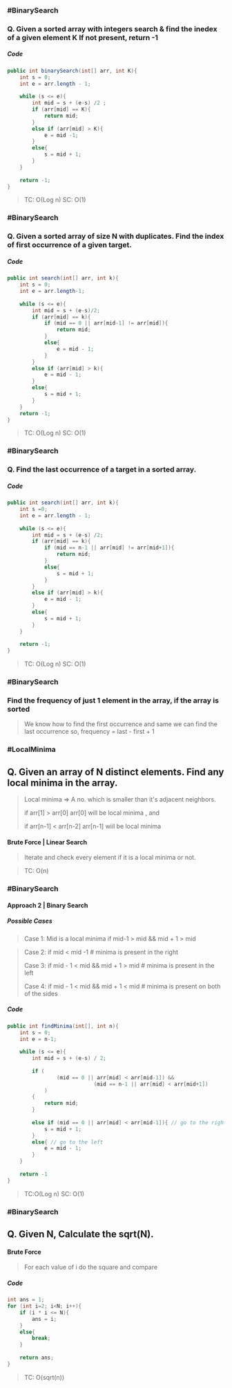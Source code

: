 ### #BinarySearch
### Q. Given a sorted array with integers search & find the inedex of a given element K If not present, return -1

##### Code
```java
public int binarySearch(int[] arr, int K){
	int s = 0;
	int e = arr.length - 1;
	
	while (s <= e){
		int mid = s + (e-s) /2 ;
		if (arr[mid] == K){
			return mid;
		}
		else if (arr[mid] > K){
			e = mid -1;
		}
		else{
			s = mid + 1;
		}
	}
	
	return -1;
}
```

> TC: O(Log n)
> SC: O(1)

### #BinarySearch
### Q. Given a sorted array of size N with duplicates. Find the index of first occurrence of a given target.

##### Code
```java
public int search(int[] arr, int k){
	int s = 0;
	int e = arr.length-1;
	
	while (s <= e){
		int mid = s + (e-s)/2;
		if (arr[mid] == k){
			if (mid == 0 || arr[mid-1] != arr[mid]){
				return mid;
			}
			else{
				e = mid - 1;
			}
		}
		else if (arr[mid] > k){
			e = mid - 1;
		}
		else{
			s = mid + 1;
		}
	}
	return -1;
}
```

>TC: O(Log n)
>SC: O(1)

### #BinarySearch
### Q. Find the last occurrence of a target in a sorted array.

##### Code
```java
public int search(int[] arr, int k){
	int s =0;
	int e = arr.length - 1;
	
	while (s <= e){
		int mid = s + (e-s) /2;
		if (arr[mid] == k){
			if (mid == n-1 || arr[mid] != arr[mid+1]){
				return mid;
			}
			else{
				s = mid + 1;
			}
		}
		else if (arr[mid] > k){
			e = mid - 1;
		}
		else{
			s = mid + 1;
		}
	}
	
	return -1;
}
```

>TC: O(Log n)
>SC: O(1)

### #BinarySearch 
### Find the frequency of just 1 element in the array, if the array is sorted

> We know how to find the first occurrence and same we can find the last occurrence
> so, 
> 		frequency = last - first  + 1


###  #LocalMinima
## Q. Given an array of N distinct elements. Find any local minima in the array.
> Local minima => A no. which is smaller than it's adjacent neighbors.
> 
> 	if arr[1] > arr[0] 
> 		arr[0] will be local minima , and 
> 		
> 	if arr[n-1] < arr[n-2]
> 		arr[n-1] wiil be local minima 

#### Brute Force | Linear Search
>Iterate and check every element if it is a local minima or not.

> TC: O(n)

### #BinarySearch 
####  Approach 2 | Binary Search

##### Possible Cases

>Case 1: Mid is a local minima
>	if
>		mid-1 > mid && mid + 1 > mid


>Case 2: 
>	if
>		mid < mid -1        # minima is present in the right
>	
>Case 3: 
>	if
>		mid - 1 < mid && mid + 1 > mid        #  minima is present in the left
>		
>Case 4:
>	if 
>		mid - 1 < mid && mid + 1 < mid         # minima is present on both of the sides



##### Code
```java
public int findMinima(int[], int n){
	int s = 0;
	int e = n-1;
	
	while (s <= e){
		int mid = s + (e-s) / 2;
		
		if (
				(mid == 0 || arr[mid] < arr[mid-1]) &&
							(mid == n-1 || arr[mid] < arr[mid+1])
			)
		{
			return mid;					
		}
		
		else if (mid == 0 || arr[mid] < arr[mid-1]){ // go to the right
			s = mid + 1;
		}
		else{ // go to the left
			e = mid - 1;
		}
	}
	
	return -1
}
```

>TC:O(Log n)
>SC: O(1)

### #BinarySearch 
## Q. Given N, Calculate the sqrt(N).

#### Brute Force
> For each value of i do the square and compare


##### Code
```java
int ans = 1;
for (int i=2; i<N; i++){
	if (i * i <= N){
		ans = i;
	}
	else{
		break;
	}
	
	return ans;
}
```

>TC: O(sqrt(n))